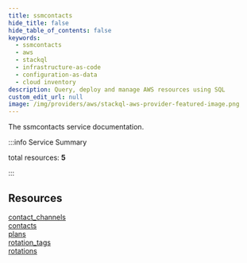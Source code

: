 ```yaml
---
title: ssmcontacts
hide_title: false
hide_table_of_contents: false
keywords:
  - ssmcontacts
  - aws
  - stackql
  - infrastructure-as-code
  - configuration-as-data
  - cloud inventory
description: Query, deploy and manage AWS resources using SQL
custom_edit_url: null
image: /img/providers/aws/stackql-aws-provider-featured-image.png
---
```


The ssmcontacts service documentation.

:::info Service Summary

<div class="row">
<div class="providerDocColumn">
<span>total resources:&nbsp;<b>5</b></span><br />
</div>
</div>

:::

## Resources
<div class="row">
<div class="providerDocColumn">
<a href="/providers/aws/ssmcontacts/contact_channels/">contact_channels</a><br />
<a href="/providers/aws/ssmcontacts/contacts/">contacts</a><br />
<a href="/providers/aws/ssmcontacts/plans/">plans</a>
</div>
<div class="providerDocColumn">
<a href="/providers/aws/ssmcontacts/rotation_tags/">rotation_tags</a><br />
<a href="/providers/aws/ssmcontacts/rotations/">rotations</a>
</div>
</div>